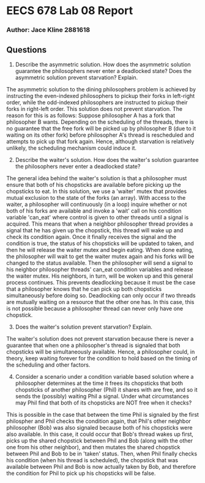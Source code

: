 # EECS 678 Lab 08 Report
### Author: Jace Kline 2881618

## Questions
1. Describe the asymmetric solution. How does the asymmetric solution guarantee the philosophers never enter a deadlocked state?
Does the asymmetric solution prevent starvation? Explain.

The asymmetric solution to the dining philosophers problem is achieved by instructing the even-indexed philosophers to pickup their forks in left-right order, while the odd-indexed philosophers are instructed to pickup their forks in right-left order. This solution does not prevent starvation. The reason for this is as follows: Suppose philosopher A has a fork that philosopher B wants. Depending on the scheduling of the threads, there is no guarantee that the free fork will be picked up by philosopher B (due to it waiting on its other fork) before philosopher A's thread is rescheduled and attempts to pick up that fork again. Hence, although starvation is relatively unlikely, the scheduling mechanism could induce it. 

2. Describe the waiter's solution. How does the waiter's solution guarantee the philosophers never enter a deadlocked state?

The general idea behind the waiter's solution is that a philosopher must ensure that both of his chopsticks are available before picking up the chopsticks to eat. In this solution, we use a 'waiter' mutex that provides mutual exclusion to the state of the forks (an array). With access to the waiter, a philosopher will continuously (in a loop) inquire whether or not both of his forks are available and invoke a 'wait' call on his condition variable 'can_eat' where control is given to other threads until a signal is acquired. This means that when a neighbor philosopher thread provides a signal that he has given up the chopstick, this thread will wake up and check its condition again. Once it finally receives the signal and the condition is true, the status of his chopsticks will be updated to taken, and then he will release the waiter mutex and begin eating. When done eating, the philosopher will wait to get the waiter mutex again and his forks will be changed to the status available. Then the philosopher will send a signal to his neighbor philosopher threads' can_eat condition variables and release the waiter mutex. His neighbors, in turn, will be woken up and this general process continues. This prevents deadlocking because it must be the case that a philosopher knows that he can pick up both chopsticks simultaneously before doing so. Deadlocking can only occur if two threads are mutually waiting on a resource that the other one has. In this case, this is not possible because a philosopher thread can never only have one chopstick.

3. Does the waiter's solution prevent starvation? Explain.

The waiter's solution does not prevent starvation because there is never a guarantee that when one a philosopher's thread is signaled that both chopsticks will be simultaneously available. Hence, a philosopher could, in theory, keep waiting forever for the condition to hold based on the timing of the scheduling and other factors.

4. Consider a scenario under a condition variable based solution where a philosopher determines at the time it frees its chopsticks that both chopsticks of another philosopher (Phil) it shares with are free, and so it sends the (possibly) waiting Phil a signal. Under what circumstances may Phil find that both of its chopsticks are NOT free when it checks?

This is possible in the case that between the time Phil is signaled by the first philospher and Phil checks the condition again, that Phil's other neighbor philosopher (Bob) was also signaled because both of his chopsticks were also available. In this case, it could occur that Bob's thread wakes up first, picks up the shared chopstick between Phil and Bob (along with the other one from his other neighbor), and then mutates the shared chopstick between Phil and Bob to be in 'taken' status. Then, when Phil finally checks his condition (when his thread is scheduled), the chopstick that was available between Phil and Bob is now actually taken by Bob, and therefore the condition for Phil to pick up his chopsticks will be false.